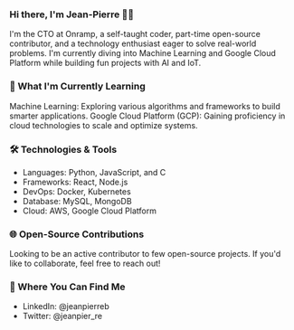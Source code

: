 ### Hi there, I'm Jean-Pierre 👋🏾

I'm the CTO at Onramp, a self-taught coder, part-time open-source contributor, and a technology enthusiast eager to solve real-world problems. I'm currently diving into Machine Learning and Google Cloud Platform while building fun projects with AI and IoT.

### 🌱 What I'm Currently Learning
Machine Learning: Exploring various algorithms and frameworks to build smarter applications.
Google Cloud Platform (GCP): Gaining proficiency in cloud technologies to scale and optimize systems.

### 🛠️ Technologies & Tools
- Languages: Python, JavaScript, and C
- Frameworks: React, Node.js
- DevOps: Docker, Kubernetes
- Database: MySQL, MongoDB
- Cloud: AWS, Google Cloud Platform

### 🌐 Open-Source Contributions
Looking to be an active contributor to few open-source projects. If you'd like to collaborate, feel free to reach out!

### 💬 Where You Can Find Me
- LinkedIn: @jeanpierreb
- Twitter: @jeanpier_re

